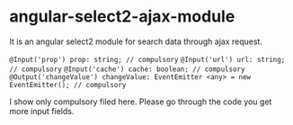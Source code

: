 # angular-select2-ajax-module

It is an angular select2 module for search data through ajax request.

  `@Input('prop') prop: string; // compulsory`
  `@Input('url') url: string; // compulsory`
  `@Input('cache') cache: boolean; // compulsory`
 ` @Output('changeValue') changeValue: EventEmitter <any> = new EventEmitter(); // compulsory`
  
 I show only compulsory filed here. Please go through the code you get more input fields.

